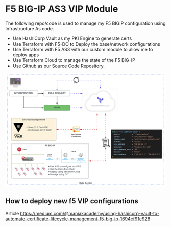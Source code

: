 # F5 BIG-IP AS3 VIP Module 
The following repo/code is used to manage my F5 BIGIP configuration using Infrastructure As code.

* Use HashiCorp Vault as my PKI Engine to generate certs
* Use Terraform with F5-DO to Deploy the base/network configurations
* Use Terraform with F5 AS3 with our custom module to allow me to deploy apps
* Use Terraform Cloud to manage the state of the F5 BIG-IP
* Use Github as our Source Code Repository.

![title](./images/image.png)

## How to deploy new f5 VIP configurations




Article https://medium.com/@maniakacademy/using-hashicorp-vault-to-automate-certificate-lifecycle-management-f5-big-ip-1694cf91e928